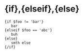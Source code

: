 # {if},{elseif},{else} #

```
{if $foo != 'bar'}
   bar
{elseif $foo == 'abc'}
   buh
{else}
   smth else
{/if}
```